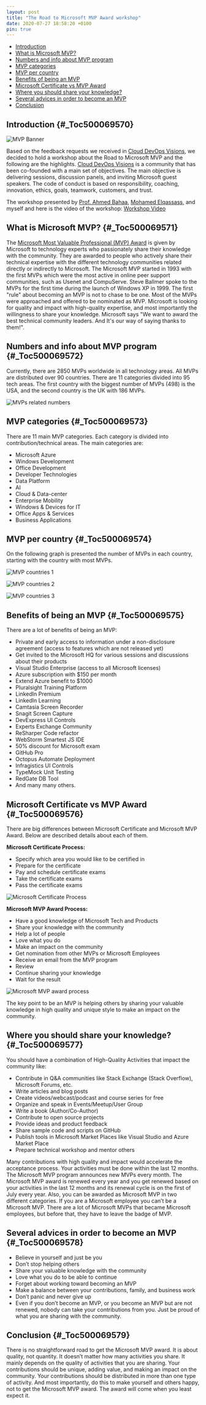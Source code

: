 ```yaml
---
layout: post
title: "The Road to Microsoft MVP Award workshop"
date: 2020-07-27 18:58:20 +0100
pin: true
---
```


- [Introduction](#_Toc500069570)
- [What is Microsoft MVP?](#_Toc500069571)
- [Numbers and info about MVP program](#_Toc500069572)
- [MVP categories](#_Toc500069573)
- [MVP per country](#_Toc500069574)
- [Benefits of being an MVP](#_Toc500069575)
- [Microsoft Certificate vs MVP Award](#_Toc500069576)
- [Where you should share your knowledge?](#_Toc500069577)
- [Several advices in order to become an MVP](#_Toc500069578)
- [Conclusion](#_Toc500069579)

## Introduction {#_Toc500069570}

![MVP Banner](/assets/img/2020/07/mvp-banner-.jpg)

Based on the feedback requests we received in [Cloud DevOps Visions](http://clouddevopsvisions.com/), we decided to hold a workshop about the Road to Microsoft MVP and the following are the highlights. [Cloud DevOps Visions](http://clouddevopsvisions.com/) is a community that has been co-founded with a main set of objectives. The main objective is delivering sessions, discussion panels, and inviting Microsoft guest speakers. The code of conduct is based on responsibility, coaching, innovation, ethics, goals, teamwork, customers, and trust.

The workshop presented by [Prof. Ahmed Bahaa](https://ahmedbahaa.net/), [Mohamed Elqassass](https://spgeeks.devoworx.com/), and myself and here is the video of the workshop: [Workshop Video](https://youtu.be/0496IeWGmcs)

## What is Microsoft MVP? {#_Toc500069571}

The [Microsoft Most Valuable Professional (MVP) Award](https://mvp.microsoft.com/) is given by Microsoft to technology experts who passionately share their knowledge with the community. They are awarded to people who actively share their technical expertise with the different technology communities related directly or indirectly to Microsoft. The Microsoft MVP started in 1993 with the first MVPs which were the most active in online peer support communities, such as Usenet and CompuServe. Steve Ballmer spoke to the MVPs for the first time during the launch of Windows XP in 1999. The first "rule" about becoming an MVP is not to chase to be one. Most of the MVPs were approached and offered to be nominated as MVP. Microsoft is looking for quality and impact with high-quality expertise, and most importantly the willingness to share your knowledge. Microsoft says "We want to award the best technical community leaders. And It's our way of saying thanks to them!".

## Numbers and info about MVP program {#_Toc500069572}

Currently, there are 2850 MVPs worldwide in all technology areas. All MVPs are distributed over 90 countries. There are 11 categories divided into 95 tech areas. The first country with the biggest number of MVPs (498) is the USA, and the second country is the UK with 186 MVPs.

![MVPs related numbers](/assets/img/2020/07/MVPs-numbers.png)

## MVP categories {#_Toc500069573}

There are 11 main MVP categories. Each category is divided into contribution/technical areas. The main categories are:

- Microsoft Azure
- Windows Development
- Office Development
- Developer Technologies
- Data Platform
- AI
- Cloud & Data-center
- Enterprise Mobility
- Windows & Devices for IT
- Office Apps & Services
- Business Applications

## MVP per country {#_Toc500069574}

On the following graph is presented the number of MVPs in each country, starting with the country with most MVPs.

![MVP countries 1](/assets/img/2020/07/MVP-country1.png)

![MVP countries 2](/assets/img/2020/07/MVP-country2.png)

![MVP countries 3](/assets/img/2020/07/MVP-country3.png)

## Benefits of being an MVP {#_Toc500069575}

There are a lot of benefits of being an MVP:

- Private and early access to information under a non-disclosure agreement (access to features which are not released yet)
- Get invited to the Microsoft HQ for various sessions and discussions about their products
- Visual Studio Enterprise (access to all Microsoft licenses)
- Azure subscription with $150 per month
- Extend Azure benefit to $1000
- Pluralsight Training Platform
- LinkedIn Premium
- LinkedIn Learning
- Camtasia Screen Recorder
- Snagit Screen Capture
- DevExpress UI Controls
- Experts Exchange Community
- ReSharper Code refactor
- WebStorm Smartest JS IDE
- 50% discount for Microsoft exam
- GitHub Pro
- Octopus Automate Deployment
- Infragistics UI Controls
- TypeMock Unit Testing
- RedGate DB Tool
- And many many others.

## Microsoft Certificate vs MVP Award {#_Toc500069576}

There are big differences between Microsoft Certificate and Microsoft MVP Award. Below are described details about each of them.

**Microsoft Certificate Process:**

- Specify which area you would like to be certified in
- Prepare for the certificate
- Pay and schedule certificate exams
- Take the certificate exams
- Pass the certificate exams

![Microsoft Certificate Process](/assets/img/2020/07/Microsoft-Certificate-Process.png)

**Microsoft MVP Award Process:**

- Have a good knowledge of Microsoft Tech and Products
- Share your knowledge with the community
- Help a lot of people
- Love what you do
- Make an impact on the community
- Get nomination from other MVPs or Microsoft Employees
- Receive an email from the MVP program
- Review
- Continue sharing your knowledge
- Wait for the result

![Microsoft MVP award process](/assets/img/2020/07/Microsoft-MVP-award-process.png)

The key point to be an MVP is helping others by sharing your valuable knowledge in high quality and unique style to make an impact on the community.

## Where you should share your knowledge? {#_Toc500069577}

You should have a combination of High-Quality Activities that impact the community like:

- Contribute in Q&A communities like Stack Exchange (Stack Overflow), Microsoft Forums, etc.
- Write articles and blog posts
- Create videos/webcast/podcast and course series for free
- Organize and speak in Events/Meetup/User Group
- Write a book (Author/Co-Author)
- Contribute to open source projects
- Provide ideas and product feedback
- Share sample code and scripts on GitHub
- Publish tools in Microsoft Market Places like Visual Studio and Azure Market Place
- Prepare technical workshop and mentor others

Many contributions with high quality and impact would accelerate the acceptance process. Your activities must be done within the last 12 months. The Microsoft MVP program announces new MVPs every month. The Microsoft MVP award is renewed every year and you get renewed based on your activities in the last 12 months and its renewal cycle is on the first of July every year. Also, you can be awarded as Microsoft MVP in two different categories. If you are a Microsoft employee you can’t be a Microsoft MVP. There are a lot of Microsoft MVPs that became Microsoft employees, but before that, they have to leave the badge of MVP.

## Several advices in order to become an MVP {#_Toc500069578}

- Believe in yourself and just be you
- Don’t stop helping others
- Share your valuable knowledge with the community
- Love what you do to be able to continue
- Forget about working toward becoming an MVP
- Make a balance between your contributions, family, and business work
- Don’t panic and never give up
- Even if you don’t become an MVP, or you become an MVP but are not renewed, nobody can take your contributions from you. Just be proud of what you are sharing with the community.

## Conclusion {#_Toc500069579}

There is no straightforward road to get the Microsoft MVP award. It is about quality, not quantity. It doesn’t matter how many activities you share. It mainly depends on the quality of activities that you are sharing. Your contributions should be unique, adding value, and making an impact on the community. Your contributions should be distributed in more than one type of activity. And most importantly, do this to make yourself and others happy, not to get the Microsoft MVP award. The award will come when you least expect it.